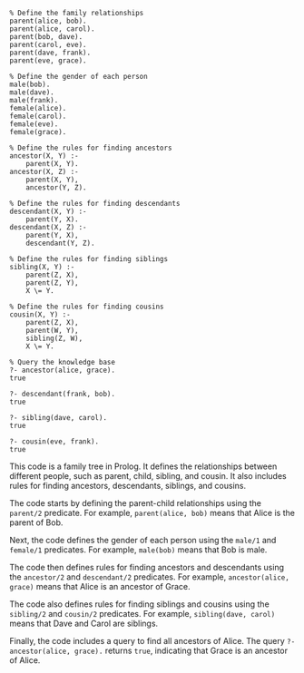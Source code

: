```
% Define the family relationships
parent(alice, bob).
parent(alice, carol).
parent(bob, dave).
parent(carol, eve).
parent(dave, frank).
parent(eve, grace).

% Define the gender of each person
male(bob).
male(dave).
male(frank).
female(alice).
female(carol).
female(eve).
female(grace).

% Define the rules for finding ancestors
ancestor(X, Y) :-
    parent(X, Y).
ancestor(X, Z) :-
    parent(X, Y),
    ancestor(Y, Z).

% Define the rules for finding descendants
descendant(X, Y) :-
    parent(Y, X).
descendant(X, Z) :-
    parent(Y, X),
    descendant(Y, Z).

% Define the rules for finding siblings
sibling(X, Y) :-
    parent(Z, X),
    parent(Z, Y),
    X \= Y.

% Define the rules for finding cousins
cousin(X, Y) :-
    parent(Z, X),
    parent(W, Y),
    sibling(Z, W),
    X \= Y.

% Query the knowledge base
?- ancestor(alice, grace).
true

?- descendant(frank, bob).
true

?- sibling(dave, carol).
true

?- cousin(eve, frank).
true
```

This code is a family tree in Prolog. It defines the relationships between different people, such as parent, child, sibling, and cousin. It also includes rules for finding ancestors, descendants, siblings, and cousins.

The code starts by defining the parent-child relationships using the `parent/2` predicate. For example, `parent(alice, bob)` means that Alice is the parent of Bob.

Next, the code defines the gender of each person using the `male/1` and `female/1` predicates. For example, `male(bob)` means that Bob is male.

The code then defines rules for finding ancestors and descendants using the `ancestor/2` and `descendant/2` predicates. For example, `ancestor(alice, grace)` means that Alice is an ancestor of Grace.

The code also defines rules for finding siblings and cousins using the `sibling/2` and `cousin/2` predicates. For example, `sibling(dave, carol)` means that Dave and Carol are siblings.

Finally, the code includes a query to find all ancestors of Alice. The query `?- ancestor(alice, grace).` returns `true`, indicating that Grace is an ancestor of Alice.